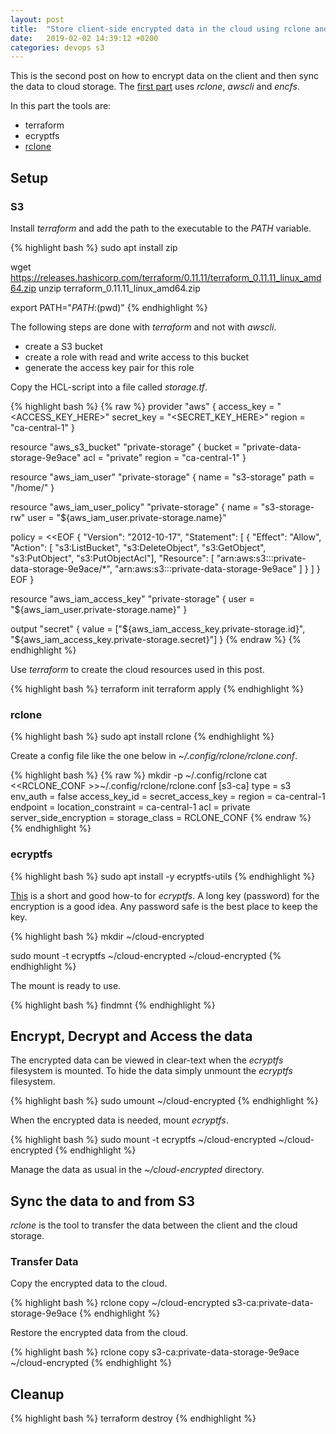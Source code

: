 ```yaml
---
layout: post
title:  "Store client-side encrypted data in the cloud using rclone and ecryptfs"
date:   2019-02-02 14:39:12 +0200
categories: devops s3
---
```


This is the second post on how to encrypt data on the client and then sync the data to cloud storage.
The [first part][part1] uses _rclone_, _awscli_ and _encfs_.

In this part the tools are:

* terraform
* ecryptfs
* [rclone][rclone-home]


## Setup

### S3

Install _terraform_ and add the path to the executable to the _PATH_ variable.

{% highlight bash %}
sudo apt install zip

wget https://releases.hashicorp.com/terraform/0.11.11/terraform_0.11.11_linux_amd64.zip
unzip terraform_0.11.11_linux_amd64.zip

export PATH="${PATH}:$(pwd)"
{% endhighlight %}

The following steps are done with _terraform_ and not with _awscli_.

* create a S3 bucket
* create a role with read and write access to this bucket
* generate the access key pair for this role

Copy the HCL-script into a file called _storage.tf_.

{% highlight bash %}
{% raw %}
provider "aws" {
  access_key = "<ACCESS_KEY_HERE>"
  secret_key = "<SECRET_KEY_HERE>"
  region     = "ca-central-1"
}

resource "aws_s3_bucket" "private-storage" {
  bucket = "private-data-storage-9e9ace"
  acl    = "private"
  region = "ca-central-1"
}

resource "aws_iam_user" "private-storage" {
  name = "s3-storage"
  path = "/home/"
}

resource "aws_iam_user_policy" "private-storage" {
  name = "s3-storage-rw"
  user = "${aws_iam_user.private-storage.name}"

  policy = <<EOF
{
  "Version": "2012-10-17",
  "Statement": [
    {
      "Effect": "Allow",
      "Action": [
        "s3:ListBucket",
        "s3:DeleteObject",
        "s3:GetObject",
        "s3:PutObject",
        "s3:PutObjectAcl"],
      "Resource": [
        "arn:aws:s3:::private-data-storage-9e9ace/*",
        "arn:aws:s3:::private-data-storage-9e9ace"
      ]
    }
  ]
}
EOF
}

resource "aws_iam_access_key" "private-storage" {
  user = "${aws_iam_user.private-storage.name}"
}

output "secret" {
  value = ["${aws_iam_access_key.private-storage.id}", "${aws_iam_access_key.private-storage.secret}"]
}
{% endraw %}
{% endhighlight %}

Use _terraform_ to create the cloud resources used in this post.

{% highlight bash %}
terraform init
terraform apply
{% endhighlight %}


### rclone

{% highlight bash %}
sudo apt install rclone
{% endhighlight %}

Create a config file like the one below in _~/.config/rclone/rclone.conf_.

{% highlight bash %}
{% raw %}
mkdir -p ~/.config/rclone
cat <<RCLONE_CONF >>~/.config/rclone/rclone.conf
[s3-ca]
type = s3
env_auth = false
access_key_id = <replace-me-with-your-access-key>
secret_access_key = <replace-me-with-your-secret-key>
region = ca-central-1
endpoint = 
location_constraint = ca-central-1
acl = private
server_side_encryption = 
storage_class = 
RCLONE_CONF
{% endraw %}
{% endhighlight %}

### ecryptfs

{% highlight bash %}
sudo apt install -y ecryptfs-utils
{% endhighlight %}

[This][ecryptfs-step-by-step] is a short and good how-to for _ecryptfs_.
A long key (password) for the encryption is a good idea.
Any password safe is the best place to keep the key.

{% highlight bash %}
mkdir ~/cloud-encrypted

sudo mount -t ecryptfs ~/cloud-encrypted ~/cloud-encrypted
{% endhighlight %}

The mount is ready to use.

{% highlight bash %}
findmnt
{% endhighlight %}

## Encrypt, Decrypt and Access the data

The encrypted data can be viewed in clear-text when the _ecryptfs_ filesystem is mounted.
To hide the data simply unmount the _ecryptfs_ filesystem.

{% highlight bash %}
sudo umount ~/cloud-encrypted
{% endhighlight %}

When the encrypted data is needed, mount _ecryptfs_.

{% highlight bash %}
sudo mount -t ecryptfs ~/cloud-encrypted ~/cloud-encrypted
{% endhighlight %}

Manage the data as usual in the _~/cloud-encrypted_ directory.


## Sync the data to and from S3

_rclone_ is the tool to transfer the data between the client and the cloud storage.

### Transfer Data

Copy the encrypted data to the cloud.

{% highlight bash %}
rclone copy ~/cloud-encrypted s3-ca:private-data-storage-9e9ace
{% endhighlight %}

Restore the encrypted data from the cloud.

{% highlight bash %}
rclone copy s3-ca:private-data-storage-9e9ace ~/cloud-encrypted
{% endhighlight %}


## Cleanup

{% highlight bash %}
terraform destroy
{% endhighlight %}


[part1]: https://rawiron.github.io/devops/s3/2019/01/21/s3-encrypted.html
[ecryptfs-step-by-step]: https://www.howtoforge.com/tutorial/how-to-encrypt-directories-with-ecryptfs-on-ubuntu-16-04/
[rclone-home]: https://rclone.org/
